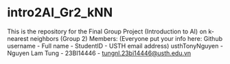# intro2AI_Gr2_kNN
This is the repository for the Final Group Project (Introduction to AI) on k-nearest neighbors (Group 2)
Members: (Everyone put your info here: Github username - Full name - StudentID - USTH email address)
usthTonyNguyen - Nguyen Lam Tung - 23BI14446 - tungnl.23bi14446@usth.edu.vn

